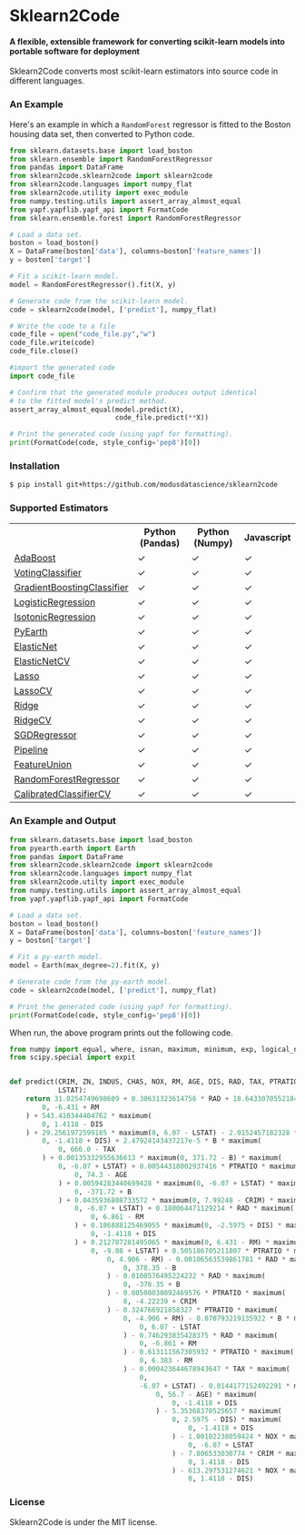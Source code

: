 # Sklearn2Code
#### A flexible, extensible framework for converting scikit-learn models into portable software for deployment ####

Sklearn2Code converts most scikit-learn estimators into source code in different languages. 


### An Example 
Here's an example in which a `RandomForest` regressor is fitted to the Boston housing data set, then converted to Python code.
```python
from sklearn.datasets.base import load_boston
from sklearn.ensemble import RandomForestRegressor
from pandas import DataFrame
from sklearn2code.sklearn2code import sklearn2code
from sklearn2code.languages import numpy_flat
from sklearn2code.utility import exec_module
from numpy.testing.utils import assert_array_almost_equal
from yapf.yapflib.yapf_api import FormatCode
from sklearn.ensemble.forest import RandomForestRegressor

# Load a data set.
boston = load_boston()
X = DataFrame(boston['data'], columns=boston['feature_names'])
y = boston['target']

# Fit a scikit-learn model.
model = RandomForestRegressor().fit(X, y)

# Generate code from the scikit-learn model.
code = sklearn2code(model, ['predict'], numpy_flat)

# Write the code to a file
code_file = open("code_file.py","w")
code_file.write(code)
code_file.close()

#import the generated code
import code_file

# Confirm that the generated module produces output identical
# to the fitted model's predict method.
assert_array_almost_equal(model.predict(X), 
                          code_file.predict(**X))

# Print the generated code (using yapf for formatting).
print(FormatCode(code, style_config='pep8')[0])

```

### Installation

``` bash
$ pip install git+https://github.com/modusdatascience/sklearn2code
```
### Supported Estimators 

<table class="tg">

  <tr>
    <th class="tg-yw4l"></th>
    <th class="tg-yw4l">Python (Pandas)</th>
    <th class="tg-yw4l">Python (Numpy)</th>
    <th class="tg-yw4l">Javascript</th>
  </tr>
   <tr>
    <td class="tg-yw4l"><a href='http://scikit-learn.org/stable/modules/generated/sklearn.ensemble.AdaBoostClassifier.html'>AdaBoost</a></td>
    <td class="tg-yw4l">✓</td>
    <td class="tg-yw4l">✓</td>
    <td class="tg-yw4l">✓</td>
  </tr>
  <tr>
    <td class="tg-yw4l"><a href='http://scikit-learn.org/stable/modules/generated/sklearn.ensemble.VotingClassifier.html'>VotingClassifier</a></td>
    <td class="tg-yw4l">✓</td>
    <td class="tg-yw4l">✓</td>
    <td class="tg-yw4l">✓</td>
  </tr>
  <tr>
    <td class="tg-yw4l"><a href='http://scikit-learn.org/stable/modules/generated/sklearn.ensemble.GradientBoostingClassifier.html'>GradientBoostingClassifier</a></td>
    <td class="tg-yw4l">✓</td>
    <td class="tg-yw4l">✓</td>
    <td class="tg-yw4l">✓</td>
  </tr>
  <tr>
    <td class="tg-yw4l"><a href='http://scikit-learn.org/stable/modules/generated/sklearn.tree.DecisionTreeRegressor.html'>LogisticRegression</a></td>
    <td class="tg-yw4l">✓</td>
    <td class="tg-yw4l">✓</td>
    <td class="tg-yw4l">✓</td>
  </tr>
  <tr>
    <td class="tg-yw4l"><a href='http://scikit-learn.org/stable/modules/generated/sklearn.isotonic.IsotonicRegression.html#sklearn.isotonic.IsotonicRegression'>IsotonicRegression</a></td>
    <td class="tg-yw4l">✓</td>
    <td class="tg-yw4l">✓</td>
    <td class="tg-yw4l">✓</td>
  </tr>
  <tr>
    <td class="tg-yw4l"><a href='https://github.com/scikit-learn-contrib/py-earth'>PyEarth</a></td>
    <td class="tg-yw4l">✓</td>
    <td class="tg-yw4l">✓</td>
    <td class="tg-yw4l">✓</td>
  </tr>
  <tr>
    <td class="tg-yw4l"><a href='http://scikit-learn.org/stable/modules/generated/sklearn.linear_model.ElasticNet.html'>ElasticNet</a></td>
    <td class="tg-yw4l">✓</td>
    <td class="tg-yw4l">✓</td>
    <td class="tg-yw4l">✓</td>
  </tr>
  <tr>
    <td class="tg-yw4l"><a href='http://scikit-learn.org/stable/modules/generated/sklearn.linear_model.ElasticNetCV.html'>ElasticNetCV</a></td>
    <td class="tg-yw4l">✓</td>
    <td class="tg-yw4l">✓</td>
    <td class="tg-yw4l">✓</td>
  </tr>
  <tr>
    <td class="tg-yw4l"><a href='http://scikit-learn.org/stable/modules/generated/sklearn.linear_model.Lasso.html'>Lasso</a></td>
    <td class="tg-yw4l">✓</td>
    <td class="tg-yw4l">✓</td>
    <td class="tg-yw4l">✓</td>
  </tr>
  <tr>
    <td class="tg-yw4l"><a href='http://scikit-learn.org/stable/modules/generated/sklearn.linear_model.LassoCV.html'>LassoCV</a></td>
    <td class="tg-yw4l">✓</td>
    <td class="tg-yw4l">✓</td>
    <td class="tg-yw4l">✓</td>
  </tr>
  <tr>
    <td class="tg-yw4l"><a href='http://scikit-learn.org/stable/modules/generated/sklearn.linear_model.Ridge.html'>Ridge</a></td>
    <td class="tg-yw4l">✓</td>
    <td class="tg-yw4l">✓</td>
    <td class="tg-yw4l">✓</td>
  </tr>
  <tr>
    <td class="tg-yw4l"><a href='http://scikit-learn.org/stable/modules/generated/sklearn.linear_model.RidgeCV.html'>RidgeCV</a></td>
    <td class="tg-yw4l">✓</td>
    <td class="tg-yw4l">✓</td>
    <td class="tg-yw4l">✓</td>
  </tr>
  <tr>
    <td class="tg-yw4l"><a href='http://scikit-learn.org/stable/modules/generated/sklearn.linear_model.SGDRegressor.html'>SGDRegressor</a></td>
    <td class="tg-yw4l">✓</td>
    <td class="tg-yw4l">✓</td>
    <td class="tg-yw4l">✓</td>
  </tr>
  <tr>
    <td class="tg-yw4l"><a href='http://scikit-learn.org/stable/modules/generated/sklearn.pipeline.FeatureUnion.html'>Pipeline</a></td>
    <td class="tg-yw4l">✓</td>
    <td class="tg-yw4l">✓</td>
    <td class="tg-yw4l">✓</td>
  </tr>
  <tr>
    <td class="tg-yw4l"><a href='http://scikit-learn.org/stable/modules/generated/sklearn.pipeline.FeatureUnion.html'>FeatureUnion</a></td>
    <td class="tg-yw4l">✓</td>
    <td class="tg-yw4l">✓</td>
    <td class="tg-yw4l">✓</td>
  </tr>
  <tr>
    <td class="tg-yw4l"><a href='http://scikit-learn.org/stable/modules/generated/sklearn.ensemble.RandomForestRegressor.html'>RandomForestRegressor</a></td>
    <td class="tg-yw4l">✓</td>
    <td class="tg-yw4l">✓</td>
    <td class="tg-yw4l">✓</td>
  </tr>
  <tr>
    <td class="tg-yw4l"><a href='http://scikit-learn.org/stable/modules/generated/sklearn.calibration.CalibratedClassifierCV.html'>CalibratedClassifierCV</a></td>
    <td class="tg-yw4l">✓</td>
    <td class="tg-yw4l">✓</td>
    <td class="tg-yw4l">✓</td>
  </tr>
</table>

### An Example and Output 

```python
from sklearn.datasets.base import load_boston
from pyearth.earth import Earth
from pandas import DataFrame
from sklearn2code.sklearn2code import sklearn2code
from sklearn2code.languages import numpy_flat
from sklearn2code.utilty import exec_module
from numpy.testing.utils import assert_array_almost_equal
from yapf.yapflib.yapf_api import FormatCode

# Load a data set.
boston = load_boston()
X = DataFrame(boston['data'], columns=boston['feature_names'])
y = boston['target']

# Fit a py-earth model.
model = Earth(max_degree=2).fit(X, y)

# Generate code from the py-earth model.
code = sklearn2code(model, ['predict'], numpy_flat)

# Print the generated code (using yapf for formatting).
print(FormatCode(code, style_config='pep8')[0])
```

When run, the above program prints out the following code.

```python
from numpy import equal, where, isnan, maximum, minimum, exp, logical_not, logical_and, logical_or, select, less_equal, greater_equal, less, greater, nan, inf, log
from scipy.special import expit


def predict(CRIM, ZN, INDUS, CHAS, NOX, RM, AGE, DIS, RAD, TAX, PTRATIO, B,
            LSTAT):
    return 31.0254749698609 + 0.30631323614756 * RAD + 18.6433070552184 * maximum(
        0, -6.431 + RM
    ) + 543.410344404762 * maximum(
        0, 1.4118 - DIS
    ) + 29.2561972599185 * maximum(0, 6.07 - LSTAT) - 2.0152457182328 * maximum(
        0, -1.4118 + DIS) + 2.47924143437217e-5 * B * maximum(
            0, 666.0 - TAX
        ) + 0.00135332955636613 * maximum(0, 371.72 - B) * maximum(
            0, -6.07 + LSTAT) + 0.00544318002937416 * PTRATIO * maximum(
                0, 74.3 - AGE
            ) + 0.00594283440699428 * maximum(0, -6.07 + LSTAT) * maximum(
                0, -371.72 + B
            ) + 0.0435936808733572 * maximum(0, 7.99248 - CRIM) * maximum(
                0, -6.07 + LSTAT) + 0.180064471129214 * RAD * maximum(
                    0, 6.861 - RM
                ) + 0.186888125469055 * maximum(0, -2.5975 + DIS) * maximum(
                    0, -1.4118 + DIS
                ) + 0.212787281495065 * maximum(0, 6.431 - RM) * maximum(
                    0, -9.08 + LSTAT) + 0.505186705211807 * PTRATIO * maximum(
                        0, 4.906 - RM) - 0.00106563539861781 * RAD * maximum(
                            0, 378.35 - B
                        ) - 0.0100576495224232 * RAD * maximum(
                            0, -378.35 + B
                        ) - 0.00508038092469576 * PTRATIO * maximum(
                            0, -4.22239 + CRIM
                        ) - 0.324766921858327 * PTRATIO * maximum(
                            0, -4.906 + RM) - 0.070793219135922 * B * maximum(
                                0, 6.07 - LSTAT
                            ) - 0.746293835428375 * RAD * maximum(
                                0, -6.861 + RM
                            ) - 0.613111567305932 * PTRATIO * maximum(
                                0, 6.383 - RM
                            ) - 0.000423644678943647 * TAX * maximum(
                                0,
                                -6.07 + LSTAT) - 0.0144177152492291 * maximum(
                                    0, 56.7 - AGE) * maximum(
                                        0, -1.4118 + DIS
                                    ) - 5.35368370525657 * maximum(
                                        0, 2.5975 - DIS) * maximum(
                                            0, -1.4118 + DIS
                                        ) - 1.00102238059424 * NOX * maximum(
                                            0, -6.07 + LSTAT
                                        ) - 7.806533030774 * CRIM * maximum(
                                            0, 1.4118 - DIS
                                        ) - 613.297531274621 * NOX * maximum(
                                            0, 1.4118 - DIS)

```

### License ### 

Sklearn2Code is under the MIT license. 


